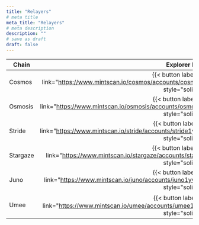 ```yaml
---
title: "Relayers"
# meta title
meta_title: "Relayers"
# meta description
description: ""
# save as draft
draft: false
---
```


<!-- https://www.textemoji.org -->

| **Chain** |                                                            **Explorer Page**                                                            |
| --------- | :-------------------------------------------------------------------------------------------------------------------------------------: |
| Cosmos    | {{< button label="(•‿•)" link="https://www.mintscan.io/cosmos/accounts/cosmos12alkl0egcpjnacj7kcx7svuy4u9nvf0s5sx8nf" style="solid" >}} |
| Osmosis   |  {{< button label="ɷ◡ɷ" link="https://www.mintscan.io/osmosis/accounts/osmo1clpawdm0dkyjsz5ed48ch3cv5z7d40gu09jta3" style="solid" >}}   |
| Stride    |  {{< button label="ʘ‿ʘ" link="https://www.mintscan.io/stride/accounts/stride1yv2myphganx8evm3z6s8rstwnd468c8cugeum9" style="solid" >}}  |
| Stargaze  | {{< button label="⊙▽⊙" link="https://www.mintscan.io/stargaze/accounts/stars1gf3djf6tnx8fcla4q75730vcllxdm40tj4c09f" style="solid" >}}  |
| Juno      |    {{< button label="≖‿≖" link="https://www.mintscan.io/juno/accounts/juno1yv2myphganx8evm3z6s8rstwnd468c8cf36mg4" style="solid" >}}    |
| Umee      |   {{< button label="´･ᴗ･`" link="https://www.mintscan.io/umee/accounts/umee1kx7ykyuxfh6qcw73c0xfd39v0m3sfrsdm6es7z" style="solid" >}}   |
